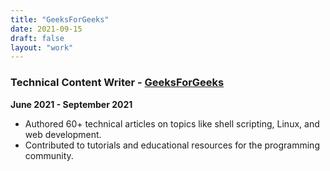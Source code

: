 ```yaml
---
title: "GeeksForGeeks"
date: 2021-09-15
draft: false
layout: "work"
---
```


### Technical Content Writer - [GeeksForGeeks](https://www.geeksforgeeks.org/)
**June 2021 - September 2021**

- Authored 60+ technical articles on topics like shell scripting, Linux, and web development.
- Contributed to tutorials and educational resources for the programming community.
